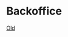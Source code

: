 # Backoffice

[Old](https://chilipublishdocs.atlassian.net/wiki/spaces/CPDOC/pages/1413939/CHILI+BackOffice+Guide)